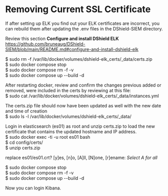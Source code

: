 # Removing Current SSL Certificate
If after setting up ELK you find out your ELK certificates are incorrect, you can rebuild them after updating the .env files in the DShield-SIEM directory.<br>

Review this section **Configure and install DShield ELK**<br>
https://github.com/bruneaug/DShield-SIEM/blob/main/README.md#configure-and-install-dshield-elk

$ sudo rm -f /var/lib/docker/volumes/dshield-elk_certs/_data/certs.zip<br>
$ sudo docker compose stop<br>
$ sudo docker compose rm -f -v<br>
$ sudo docker compose up --build -d<br>

After restarting docker, review and confirm the changes previous added or removed, were included in the certs by reviewing at this file:<br>
$ sudo cat /var/lib/docker/volumes/dshield-elk_certs/_data/instances.yml<br>

The certs.zip file should now have been updated as well with the new date and time of creation<br>
$ sudo ls -l /var/lib/docker/volumes/dshield-elk_certs/_data/<br>

Login in elasticsearch (es01) as root and unzip certs.zip to load the new certificate that contains the updated hostname and IP address.<br>
$ sudo docker exec -ti -u root es01 bash<br>
$ cd config/certs/<br>
$ unzip certs.zip<br>

replace es01/es01.crt? [y]es, [n]o, [A]ll, [N]one, [r]ename: _Select A for all_<br>

$ sudo docker compose stop<br>
$ sudo docker compose rm -f -v<br>
$ sudo docker compose up --build -d<br>

Now you can login Kibana.
